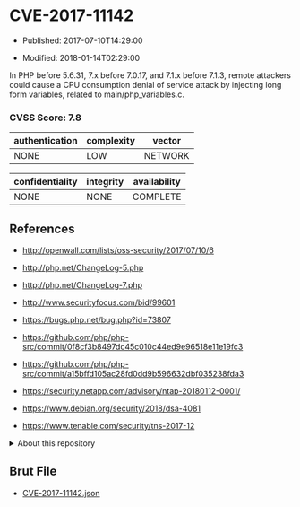 # CVE-2017-11142

- Published: 2017-07-10T14:29:00

- Modified: 2018-01-14T02:29:00

In PHP before 5.6.31, 7.x before 7.0.17, and 7.1.x before 7.1.3, remote attackers could cause a CPU consumption denial of service attack by injecting long form variables, related to main/php_variables.c.

### CVSS Score: **7.8**

| authentication | complexity | vector |
| --- | --- | --- |
| NONE | LOW | NETWORK |

| confidentiality | integrity | availability |
| --- | --- | --- |
| NONE | NONE | COMPLETE |

## References

* http://openwall.com/lists/oss-security/2017/07/10/6

* http://php.net/ChangeLog-5.php

* http://php.net/ChangeLog-7.php

* http://www.securityfocus.com/bid/99601

* https://bugs.php.net/bug.php?id=73807

* https://github.com/php/php-src/commit/0f8cf3b8497dc45c010c44ed9e96518e11e19fc3

* https://github.com/php/php-src/commit/a15bffd105ac28fd0dd9b596632dbf035238fda3

* https://security.netapp.com/advisory/ntap-20180112-0001/

* https://www.debian.org/security/2018/dsa-4081

* https://www.tenable.com/security/tns-2017-12

<details>
<summary>About this repository</summary> 

  This repository is part of the project [Live Hack CVE](https://github.com/Live-Hack-CVE). Main website can be found [www.live-hack.org](https://www.live-hack.org) 
  
  Made by [Sn0wAlice](https://github.com/Sn0wAlice) for the people that care about security and need to have a feed of the latest CVEs. Hope you enjoy it, don't forget to star the repo and follow me on [Twitter](https://twitter.com/Sn0wAlice) and [Github](https://github.com/Sn0wAlice). And that is my [personnal website](https://www.alice-snow.me/)

  - [Home Page](https://github.com/Live-Hack-CVE)
  - [Framework](https://github.com/Live-Hack-CVE/cve-framework)
  - [CVE database](https://github.com/Live-Hack-CVE/full_database)
  - [Changelog](https://github.com/Live-Hack-CVE/Changelog)
</details>

## Brut File

* [CVE-2017-11142.json](https://raw.githubusercontent.com/Live-Hack-CVE/full_database/main/cves/2017/CVE-2017-11142.json)

